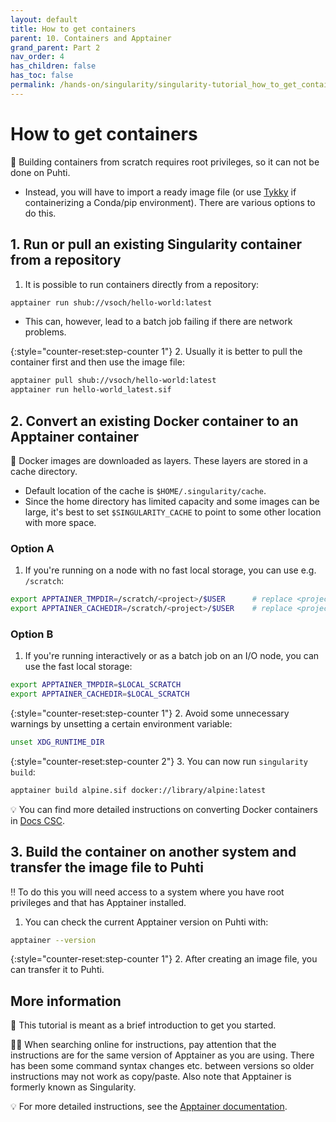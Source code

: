 ```yaml
---
layout: default
title: How to get containers
parent: 10. Containers and Apptainer
grand_parent: Part 2
nav_order: 4
has_children: false
has_toc: false
permalink: /hands-on/singularity/singularity-tutorial_how_to_get_containers.html
---
```


# How to get containers

💬 Building containers from scratch requires root privileges, so it can not be done on Puhti.

- Instead, you will have to import a ready image file (or use [Tykky](https://docs.csc.fi/computing/containers/tykky/) if containerizing a Conda/pip environment). There are various options to do this.

## 1. Run or pull an existing Singularity container from a repository

1. It is possible to run containers directly from a repository:

```bash
apptainer run shub://vsoch/hello-world:latest
```

- This can, however, lead to a batch job failing if there are network problems.

{:style="counter-reset:step-counter 1"}
2. Usually it is better to pull the container first and then use the image file:

```bash
apptainer pull shub://vsoch/hello-world:latest
apptainer run hello-world_latest.sif
```

## 2. Convert an existing Docker container to an Apptainer container

💬 Docker images are downloaded as layers. These layers are stored in a cache directory.

- Default location of the cache is `$HOME/.singularity/cache`.
- Since the home directory has limited capacity and some images can be large, it's best to set `$SINGULARITY_CACHE` to point to some other location with more space.

### Option A

1. If you're running on a node with no fast local storage, you can use e.g. `/scratch`:

```bash
export APPTAINER_TMPDIR=/scratch/<project>/$USER      # replace <project> with your CSC project, e.g. project_2001234
export APPTAINER_CACHEDIR=/scratch/<project>/$USER    # replace <project> with your CSC project, e.g. project_2001234
```

### Option B

1. If you're running interactively or as a batch job on an I/O node, you can use the fast local storage:

```bash
export APPTAINER_TMPDIR=$LOCAL_SCRATCH
export APPTAINER_CACHEDIR=$LOCAL_SCRATCH
```

{:style="counter-reset:step-counter 1"}
2. Avoid some unnecessary warnings by unsetting a certain environment variable:

```bash
unset XDG_RUNTIME_DIR
```

{:style="counter-reset:step-counter 2"}
3. You can now run `singularity build`:

```bash
apptainer build alpine.sif docker://library/alpine:latest
```

💡 You can find more detailed instructions on converting Docker containers in [Docs CSC](https://docs.csc.fi/computing/containers/creating/#converting-a-docker-container).

## 3. Build the container on another system and transfer the image file to Puhti

‼️ To do this you will need access to a system where you have root privileges and that has Apptainer installed.

1. You can check the current Apptainer version on Puhti with:

```bash
apptainer --version
```

{:style="counter-reset:step-counter 1"}
2. After creating an image file, you can transfer it to Puhti.

## More information

💬 This tutorial is meant as a brief introduction to get you started.

☝🏻 When searching online for instructions, pay attention that the instructions are for the same version of Apptainer as you are using. There has been some command syntax changes etc. between versions so older instructions may not work as copy/paste. Also note that Apptainer is formerly known as Singularity.

💡 For more detailed instructions, see the [Apptainer documentation](https://apptainer.org/docs/user/latest/).
